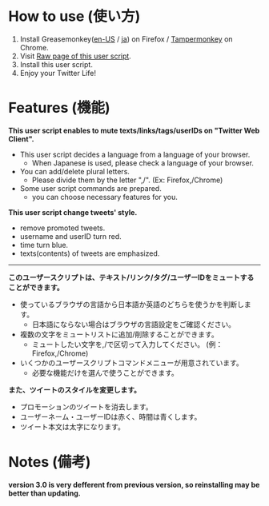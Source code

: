 How to use (使い方)
===================
1. Install Greasemonkey([en-US](https://addons.mozilla.org/en-US/firefox/addon/greasemonkey/) / [ja](https://addons.mozilla.org/ja/firefox/addon/greasemonkey/)) on Firefox / [Tampermonkey](https://chrome.google.com/webstore/detail/tampermonkey/dhdgffkkebhmkfjojejmpbldmpobfkfo) on Chrome.
2. Visit [Raw page of this user script](https://raw.githubusercontent.com/mosaicer/Muting_on_Twitter/master/Muting_on_Twitter.user.js).
3. Install this user script.
4. Enjoy your Twitter Life!

Features (機能)
===============
__This user script enables to mute texts/links/tags/userIDs on "Twitter Web Client".__
* This user script decides a language from a language of your browser.
  - When Japanese is used, please check a language of your browser.
* You can add/delete plural letters.
  - Please divide them by the letter ",/". (Ex: Firefox,/Chrome)
* Some user script commands are prepared.
  - you can choose necessary features for you.

__This user script change tweets' style.__
* remove promoted tweets.
* username and userID turn red.
* time turn blue.
* texts(contents) of tweets are emphasized.

----------------------------------------------------------------------------------

__このユーザースクリプトは、テキスト/リンク/タグ/ユーザーIDをミュートすることができます。__
* 使っているブラウザの言語から日本語か英語のどちらを使うかを判断します。
  - 日本語にならない場合はブラウザの言語設定をご確認ください。
* 複数の文字をミュートリストに追加/削除することができます。
  - ミュートしたい文字を,/で区切って入力してください。 (例：Firefox,/Chrome)
* いくつかのユーザースクリプトコマンドメニューが用意されています。
  - 必要な機能だけを選んで使うことができます。

__また、ツイートのスタイルを変更します。__
* プロモーションのツイートを消去します。
* ユーザーネーム・ユーザーIDは赤く、時間は青くします。
* ツイート本文は太字になります。

Notes (備考)
=============
__version 3.0 is very defferent from previous version, so reinstalling may be better than updating.__
